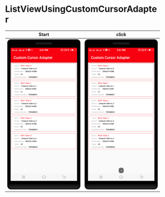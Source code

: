 ListViewUsingCustomCursorAdapter
==========

| Start      | click      |
|------------|-------------|
| <img src="https://github.com/rohitnotes/ListViewUsingCustomCursorAdapter/blob/master/screen/1.png" width="250"> | <img src="https://github.com/rohitnotes/ListViewUsingCustomCursorAdapter/blob/master/screen/2.png" width="250">|
